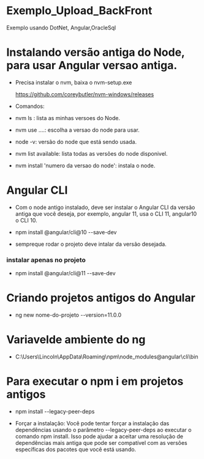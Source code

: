 # Exemplo_Upload_BackFront
Exemplo usando DotNet, Angular,OracleSql

# Instalando versão antiga do Node, para usar Angular versao antiga.

 - Precisa instalar o nvm, baixa o nvm-setup.exe

   https://github.com/coreybutler/nvm-windows/releases

 - Comandos:

  - nvm ls : lista as minhas versoes do Node.
  - nvm use ....: escolha a versao do node para usar.
  - node -v: versão do node que está sendo usada.
  - nvm list available: lista todas as versões do node disponivel.
  - nvm install 'numero da versao do node': instala o node.

# Angular CLI

 - Com o node antigo instalado, deve ser instalar o Angular CLI da versão antiga que você deseja, por exemplo, angular 11, usa o CLI 11, angular10 o CLI 10.

 - npm install @angular/cli@10 --save-dev

 - sempreque rodar o projeto deve intalar da versão desejada.

 ### instalar apenas no projeto

 - npm install @angular/cli@11 --save-dev

# Criando projetos antigos do Angular

 - ng new nome-do-projeto --version=11.0.0
  
# Variavelde ambiente do ng

 - C:\Users\Lincoln\AppData\Roaming\npm\node_modules\@angular\cli\bin

# Para executar o npm i em projetos antigos

 - npm install --legacy-peer-deps

 - Forçar a instalação: Você pode tentar forçar a instalação das dependências usando o parâmetro --legacy-peer-deps ao executar o comando npm install. Isso pode ajudar a aceitar uma resolução de dependências mais antiga que pode ser compatível com as versões específicas dos pacotes que você está usando.